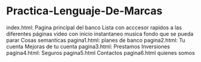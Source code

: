 # Practica-Lenguaje-De-Marcas
index.html:
  Pagina principal del banco
  Lista con acccesor rapidos a las diferentes páginas
  video con inicio instantaneo
  musica fondo que se pueda parar
  Cosas semanticas
 pagina1.html:
    planes de banco
 pagina2.html:
    Tu cuenta
    Mejoras de tu cuenta
 pagina3.html:
    Prestamos
    Inversiones
 pagina4.html:
    Seguros
 pagina5.html
  Contactos
 pagina6.html
  quienes somos
